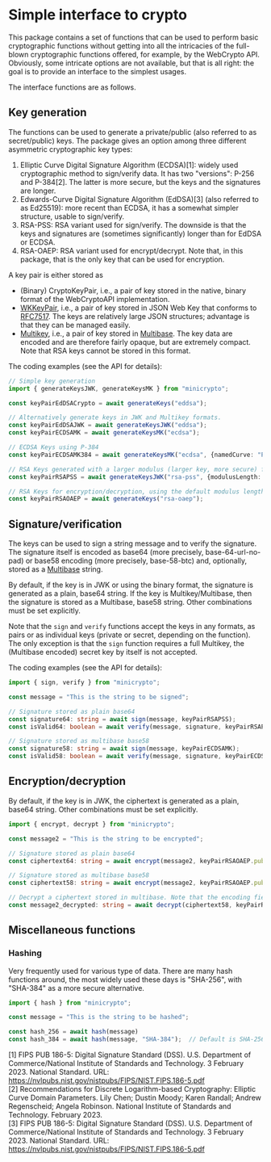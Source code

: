 # Simple interface to crypto

This package contains a set of functions that can be used to perform basic cryptographic functions without getting into all the intricacies of the full-blown cryptographic functions offered, for example, by the WebCrypto API. Obviously, some intricate options are not available, but that is all right: the goal is to provide an interface to the simplest usages.

The interface functions are as follows.

## Key generation

The functions can be used to generate a private/public (also referred to as secret/public) keys. The package gives an option among three different asymmetric cryptographic key types:

1. Elliptic Curve Digital Signature Algorithm (ECDSA)[1]: widely used cryptographic method to sign/verify data. It has two "versions": P-256 and P-384[2]. The latter is more secure, but the keys and the signatures are longer. 
2. Edwards-Curve Digital Signature Algorithm (EdDSA)[3] (also referred to as Ed25519): more recent than ECDSA, it has a somewhat simpler structure, usable to sign/verify.
3. RSA-PSS: RSA variant used for sign/verify. The downside is that the keys and signatures are (sometimes significantly) longer than for EdDSA or ECDSA.
4. RSA-OAEP: RSA variant used for encrypt/decrypt. Note that, in this package, that is the only key that can be used for encryption.


A key pair is either stored as

- (Binary) CryptoKeyPair, i.e., a pair of key stored in the native, binary format of the WebCryptoAPI implementation.
- [WKKeyPair](https://www.w3.org/TR/controller-document/#JsonWebKey), i.e., a pair of key stored in JSON Web Key that conforms to [RFC7517](https://www.rfc-editor.org/rfc/rfc7517). The keys are relatively large JSON structures; advantage is that they can be managed easily.
- [Multikey](https://www.w3.org/TR/controller-document/#Multikey), i.e., a pair of key stored in [Multibase](https://www.w3.org/TR/controller-document/#multibase-0). The key data are encoded and are therefore fairly opaque, but are extremely compact. Note that RSA keys cannot be stored in this format.

The coding examples (see the API for details):

```typescript
// Simple key generation
import { generateKeysJWK, generateKeysMK } from "minicrypto";

const keyPairEdDSACrypto = await generateKeys("eddsa");

// Alternatively generate keys in JWK and Multikey formats.
const keyPairEdDSAJWK = await generateKeysJWK("eddsa");
const keyPairECDSAMK = await generateKeysMK("ecdsa");

// ECDSA Keys using P-384
const keyPairECDSAMK384 = await generateKeysMK("ecdsa", {namedCurve: "P-384"});

// RSA Keys generated with a larger modulus (larger key, more secure) for signature/verification
const keyPairRSAPSS = await generateKeysJWK("rsa-pss", {modulusLength: 4096});  // Default is 2048

// RSA Keys for encryption/decryption, using the default modulus length
const keyPairRSAOAEP = await generateKeys("rsa-oaep");
```

## Signature/verification

The keys can be used to sign a string message and to verify the signature. The signature itself is encoded as
base64 (more precisely, base-64-url-no-pad) or base58 encoding (more precisely, base-58-btc) and, optionally, stored as a
[Multibase](https://www.w3.org/TR/controller-document/#multibase-0) string.

By default, if the key is in JWK or using the binary format, the signature is generated as a plain, base64 string. If the key is Multikey/Multibase, then
the signature is stored as a Multibase, base58 string. Other combinations must be set explicitly.

Note that the `sign` and `verify` functions accept the keys in any formats, as pairs or as individual keys (private or secret, depending on the function).
The only exception is that the `sign` function requires a full Multikey, the (Multibase encoded) secret key by itself is not accepted.

The coding examples (see the API for details):

```typescript
import { sign, verify } from "minicrypto";

const message = "This is the string to be signed";

// Signature stored as plain base64
const signature64: string = await sign(message, keyPairRSAPSS);
const isValid64: boolean = await verify(message, signature, keyPairRSAPSS.publicKeyJwk);

// Signature stored as multibase base58
const signature58: string = await sign(message, keyPairECDSAMK);
const isValid58: boolean = await verify(message, signature, keyPairECDSAMK.publicKeyMultibase);
```

## Encryption/decryption

By default, if the key is in JWK, the ciphertext is generated as a plain, base64 string. Other combinations must be set explicitly.

```typescript
import { encrypt, decrypt } from "minicrypto";

const message2 = "This is the string to be encrypted";

// Signature stored as plain base64
const ciphertext64: string = await encrypt(message2, keyPairRSAOAEP.publicKey);

// Signature stored as multibase base58
const ciphertext58: string = await encrypt(message2, keyPairRSAOAEP.publicKey, {encoding: "base58", format: "multibase"});

// Decrypt a ciphertext stored in multibase. Note that the encoding field is not required, it is automatically recognized
const message2_decrypted: string = await decrypt(ciphertext58, keyPairRSAOAEP.privateKey, {format: "multibase"});
```

## Miscellaneous functions

### Hashing

Very frequently used for various type of data. There are many hash functions around, the most widely used these days is "SHA-256", with "SHA-384" as a more secure alternative.

```typescript
import { hash } from "minicrypto";

const message = "This is the string to be hashed";

const hash_256 = await hash(message)              
const hash_384 = await hash(message, "SHA-384");  // Default is SHA-256

```



[1] FIPS PUB 186-5: Digital Signature Standard (DSS). U.S. Department of Commerce/National Institute of Standards and Technology. 3 February 2023. National Standard. URL: https://nvlpubs.nist.gov/nistpubs/FIPS/NIST.FIPS.186-5.pdf  
[2] Recommendations for Discrete Logarithm-based Cryptography: Elliptic Curve Domain Parameters. Lily Chen; Dustin Moody; Karen Randall; Andrew Regenscheid; Angela Robinson. National Institute of Standards and Technology. February 2023.  
[3] FIPS PUB 186-5: Digital Signature Standard (DSS). U.S. Department of Commerce/National Institute of Standards and Technology. 3 February 2023. National Standard. URL: https://nvlpubs.nist.gov/nistpubs/FIPS/NIST.FIPS.186-5.pdf